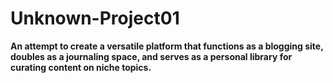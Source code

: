 # Unknown-Project01
**An attempt to create a versatile platform that functions as a blogging site, doubles as a journaling space, and serves as a personal library for curating content on niche topics.**
